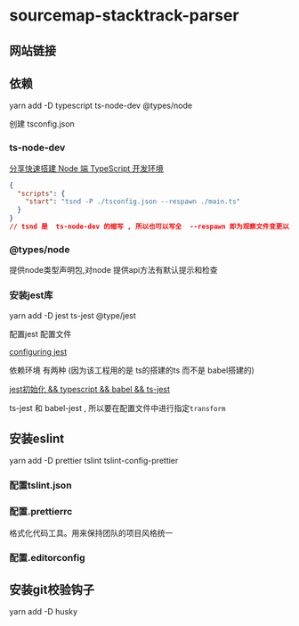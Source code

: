 # sourcemap-stacktrack-parser

## 网站链接

[](https://juejin.cn/post/6844904063457312781)
## 依赖

yarn add -D typescript ts-node-dev @types/node

创建 tsconfig.json

### ts-node-dev

[分享快速搭建 Node 端 TypeScript 开发环境](https://juejin.cn/post/6844904052816347149)

```json
{
  "scripts": {
    "start": "tsnd -P ./tsconfig.json --respawn ./main.ts"
  }
}
// tsnd 是  ts-node-dev 的缩写 , 所以也可以写全  --respawn 即为观察文件变更以重新运行脚本
```

### @types/node

提供node类型声明包,对node 提供api方法有默认提示和检查

### 安装jest库

yarn add -D jest ts-jest @type/jest

配置jest 配置文件

[configuring jest](https://jestjs.io/zh-Hans/docs/configuration)

依赖环境 有两种 (因为该工程用的是 ts的搭建的ts 而不是 babel搭建的)

[jest初始化 && typescript && babel && ts-jest](https://juejin.cn/post/6844903879759364110)

ts-jest 和 babel-jest , 所以要在配置文件中进行指定`transform`

## 安装eslint

yarn add  -D prettier tslint tslint-config-prettier

### 配置tslint.json

### 配置.prettierrc

格式化代码工具。用来保持团队的项目风格统一

### 配置.editorconfig

## 安装git校验钩子

yarn add -D husky
